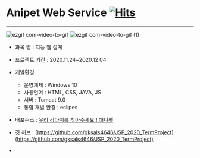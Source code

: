 # Anipet Web Service [![Hits](https://hits.seeyoufarm.com/api/count/incr/badge.svg?url=https%3A%2F%2Fgithub.com%2Fgksals4646%2FJSP_2020_TermProject&count_bg=%23E58251&title_bg=%23555555&icon=&icon_color=%23E7E7E7&title=%EB%B0%A9%EB%AC%B8%EC%9E%90&edge_flat=false)](https://hits.seeyoufarm.com)
---------------------------------------------
![ezgif com-video-to-gif](https://user-images.githubusercontent.com/60065661/101157746-fa15cd00-366d-11eb-8dd5-814eb4c8824a.gif) 
![ezgif com-video-to-gif (1)](https://user-images.githubusercontent.com/60065661/101157855-203b6d00-366e-11eb-9bd7-dbf1e75c108b.gif)


- 과목 명 : 지능 웹 설계

- 프로젝트 기간 : 2020.11.24~2020.12.04

- 개발환경
  - 운영체제 : Windows 10
  - 사용언어 : HTML, CSS, JAVA, JS 
  - 서버 : Tomcat 9.0
  - 통합 개발 환경 : eclipes
- 배포주소 : [우리 강아지를 찾아주세요 ! 애니펫](http://gksals4646.cafe24.com/)
- 깃 허브 : [https://github.com/gksals4646/JSP_2020_TermProject](https://github.com/gksals4646/JSP_2020_TermProject)
- 
